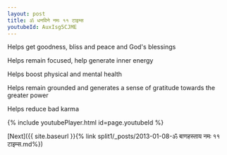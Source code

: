 ```yaml
---
layout: post
title: ॐ धनविने नमः ११ टाइम्स
youtubeId: AuxIsg5CJME
---
```

 
 
Helps get goodness, bliss and peace and God's blessings
 
Helps remain focused, help generate inner energy 
 
Helps boost physical and mental health 
 
Helps remain grounded and generates a sense of gratitude towards the greater power 
 
Helps reduce bad karma
 
 
 
 


{% include youtubePlayer.html id=page.youtubeId %}
 
[Next]({{ site.baseurl }}{% link  split1/_posts/2013-01-08-ॐ बाणहस्ताय नमः ११ टाइम्स.md%})
 
